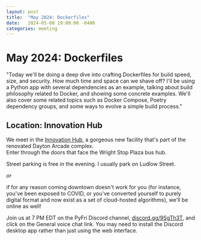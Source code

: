```yaml
---
layout: post
title:  "May 2024: Dockerfiles" 
date:   2024-05-08 19:00:00 -0400
categories: meeting
---
```


# May 2024: Dockerfiles

"Today we'll be doing a deep dive into crafting Dockerfiles for build speed, size, and security. How much time and space can we shave off? I'll be using a Python app with several dependencies as an example, talking about build philosophy related to Docker, and showing some concrete examples.  We'll also cover some related topics such as Docker Compose, Poetry dependency groups, and some ways to evolve a simple build process."

## Location: Innovation Hub 

We meet in the [Innovation Hub](https://www.thehubdayton.com/), 
a gorgeous new facility that's part of the renovated Dayton Arcade complex.  
Enter through the doors that face the Wright Stop Plaza bus hub.

Street parking is free in the evening.  I usually park on Ludlow Street.

*or* 

if for any reason coming downtown doesn't work for you (for instance, 
you've been exposed to COVID, or you've converted yourself to purely 
digital format and now exist as 
a set of cloud-hosted algorithms), we'll be online as well!  

Join us at 7 PM EDT on the PyFri Discord channel, [discord.gg/9SgTh3T](https://discord.gg/9SgTh3T), and click on the 
General voice chat link.  You may need to install the Discord desktop app rather than just using 
the web interface.

